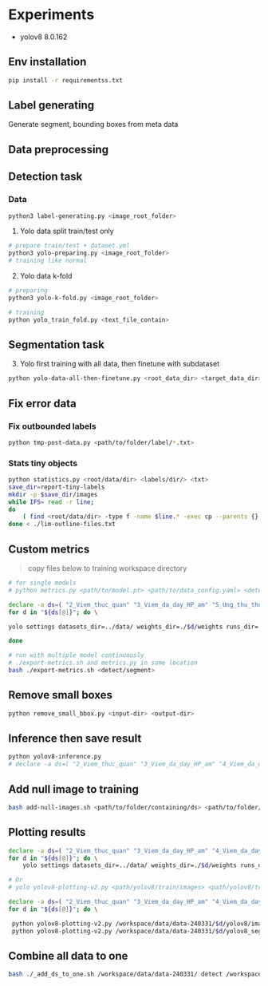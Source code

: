 # Experiments

- yolov8 8.0.162

## Env installation

```bash
pip install -r requirementss.txt
```

## Label generating

Generate segment, bounding boxes from meta data

## Data preprocessing

## Detection task

### Data

```bash
python3 label-generating.py <image_root_folder>
```

1. Yolo data split train/test only

```bash
# prepare train/test + dataset.yml
python3 yolo-preparing.py <image_root_folder>
# training like normal
```

2. Yolo data k-fold

```bash
# preparing
python3 yolo-k-fold.py <image_root_folder>

# training
python yolo_train_fold.py <text_file_contain>
```

## Segmentation task

3. Yolo first training with all data, then finetune with subdataset

```bash
python yolo-data-all-then-finetune.py <root_data_dir> <target_data_dir> images
```

## Fix error data

### Fix outbounded labels

```bash
python tmp-post-data.py <path/to/folder/label/*.txt>
```

### Stats tiny objects

```bash
python statistics.py <root/data/dir> <labels/dir/> <txt>
save_dir=report-tiny-labels
mkdir -p $save_dir/images
while IFS= read -r line;
do
    ( find <root/data/dir> -type f -name $line.* -exec cp --parents {} $save_dir/images \;);
done < ./lim-outline-files.txt
```

## Custom metrics

> copy files below to training workspace directory

```bash
# for single models
# python metrics.py <path/to/model.pt> <path/to/data_config.yaml> <detect/segment> <save_result_suffix?>

declare -a ds=( "2_Viem_thuc_quan" "3_Viem_da_day_HP_am" "5_Ung_thu_thuc_quan" "6_Ung_thu_da_day" "7_Loet_HTT" ); \
for d in "${ds[@]}"; do \

yolo settings datasets_dir=../data/ weights_dir=./$d/weights runs_dir=./$d/runs && python metrics.py  /workspace/data/data-240331/$d/yolov8/images/val/ /workspace/data/data-240331/$d/yolov8/labels/val/ /workspace/detection-240401/$d-bbox-coco.yaml /workspace/detection-240401/$d/runs/detect/train/weights/best.pt  detect;

done

# run with multiple model continuously
# ./export-metrics.sh and metrics.py in same location
bash ./export-metrics.sh <detect/segment>
```

## Remove small boxes

```bash
python remove_small_bbox.py <input-dir> <output-dir>
```

## Inference then save result

```bash
python yolov8-inference.py
# declare -a ds=( "2_Viem_thuc_quan" "3_Viem_da_day_HP_am" "4_Viem_da_day_HP_duong" "5_Ung_thu_thuc_quan" "6_Ung_thu_da_day" "7_Loet_HTT" ); for d in "${ds[@]}"; do \yolo settings datasets_dir=../data/ weights_dir=./$d/weights runs_dir=./$d/runs && python yolov8-inference.py -d datasets/$d-bbox-coco.yaml -m $d/runs/detect/train/weights/best.pt -t detect; done

```

## Add null image to training

```bash
bash add-null-images.sh <path/to/folder/containing/ds> <path/to/folder/containing/null/images>
```

## Plotting results

```bash
declare -a ds=( "2_Viem_thuc_quan" "3_Viem_da_day_HP_am" "4_Viem_da_day_HP_duong" "5_Ung_thu_thuc_quan" "6_Ung_thu_da_day" "7_Loet_HTT" ); \
for d in "${ds[@]}"; do \
    yolo settings datasets_dir=../data/ weights_dir=./$d/weights runs_dir=./$d/runs && python yolov8-plotting.py /workspace/segment-240401/2_Viem_thuc_quan/runs/segment/train/weights/best.pt datasets/2_Viem_thuc_quan-seg-coco.yaml segment; done

# Or
# yolo yolov8-plotting-v2.py <path/yolov8/train/images> <path/yolov8/train/label> <yolov8/model.pt> <path/to/save/dir>

declare -a ds=( "2_Viem_thuc_quan" "3_Viem_da_day_HP_am" "4_Viem_da_day_HP_duong" "5_Ung_thu_thuc_quan" "6_Ung_thu_da_day" "7_Loet_HTT" ); \
for d in "${ds[@]}"; do \

 python yolov8-plotting-v2.py /workspace/data/data-240331/$d/yolov8/images/val/ /workspace/data/data-240331/$d/yolov8/labels/val/ ./$d/runs/detect/train/weights/best.pt ./$d/runs/detect/val/images/ detect; done
 python yolov8-plotting-v2.py /workspace/data/data-240331/$d/yolov8_seg/images/val/ /workspace/data/data-240331/$d/yolov8_seg/labels/val/ ./$d/runs/segment/train/weights/best.pt ./$d/runs/segment/val/images/ segment; done
```

## Combine all data to one

```bash
bash ./_add_ds_to_one.sh /workspace/data/data-240331/ detect /workspace/data/data-240603/data-all/
```
